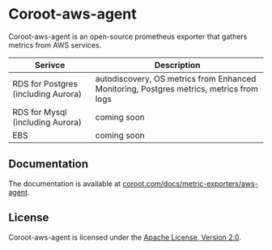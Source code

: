 # Coroot-aws-agent

Coroot-aws-agent is an open-source prometheus exporter that gathers metrics from AWS services.

|Serivce|Description|
|-|-|
|RDS for Postgres (including Aurora)|autodiscovery, OS metrics from Enhanced Monitoring, Postgres metrics, metrics from logs|
|RDS for Mysql (including Aurora)|coming soon|
|EBS|coming soon|

## Documentation

The documentation is available at [coroot.com/docs/metric-exporters/aws-agent](https://coroot.com/docs/metric-exporters/aws-agent/installation).

## License

Coroot-aws-agent is licensed under the [Apache License, Version 2.0](https://github.com/coroot/coroot-aws-agent/blob/main/LICENSE).
